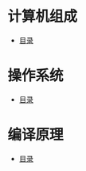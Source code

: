 # 计算机组成
- <a href="ComputerOrganization/ComputerOrganization.md">目录</a>

# 操作系统
- <a href="OperatingSystem/OperatingSystem.md">目录</a>

# 编译原理
- <a href="Compiler/Compiler.md">目录</a>

